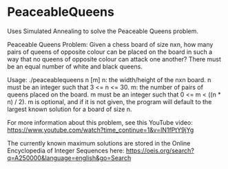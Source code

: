 # PeaceableQueens
Uses Simulated Annealing to solve the Peaceable Queens problem.

Peaceable Queens Problem: Given a chess board of size nxn, how many pairs of queens of opposite colour can be placed on the board in such a way that no queens of opposite colour can attack one another? There must be an equal number of white and black queens.

Usage: ./peaceablequeens n [m]
n: the width/height of the nxn board. n must be an integer such that 3 <= n <= 30.
m: the number of pairs of queens placed on the board. m must be an integer such that 0 <= m < ((n * n) / 2).
m is optional, and if it is not given, the program will default to the largest known solution for a board of size n.

For more information about this problem, see this YouTube video:
https://www.youtube.com/watch?time_continue=1&v=IN1fPtY9jYg

The currently known maximum solutions are stored in the Online Encyclopedia of Integer Sequences here: https://oeis.org/search?q=A250000&language=english&go=Search
